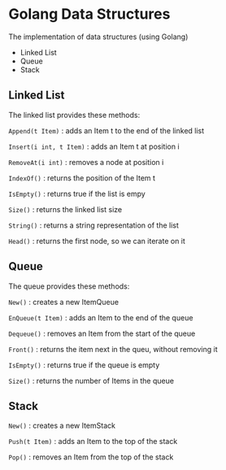 # Golang Data Structures

The implementation of data structures (using Golang)

- Linked List
- Queue
- Stack

## Linked List

The linked list provides these methods:

`Append(t Item)` : adds an Item t to the end of the linked list

`Insert(i int, t Item)` : adds an Item t at position i

`RemoveAt(i int)` : removes a node at position i

`IndexOf()` : returns the position of the Item t

`IsEmpty()` : returns true if the list is empy

`Size()` : returns the linked list size

`String()` : returns a string representation of the list

`Head()` : returns the first node, so we can iterate on it

## Queue

The queue provides these methods:

`New()` : creates a new ItemQueue

`EnQueue(t Item)` : adds an Item to the end of the queue

`Dequeue()` : removes an Item from the start of the queue

`Front()` : returns the item next in the queu, without removing it

`IsEmpty()` : returns true if the queue is empty

`Size()` : returns the number of Items in the queue

## Stack

`New()` : creates a new ItemStack

`Push(t Item)` : adds an Item to the top of the stack

`Pop()` : removes an Item from the top of the stack
